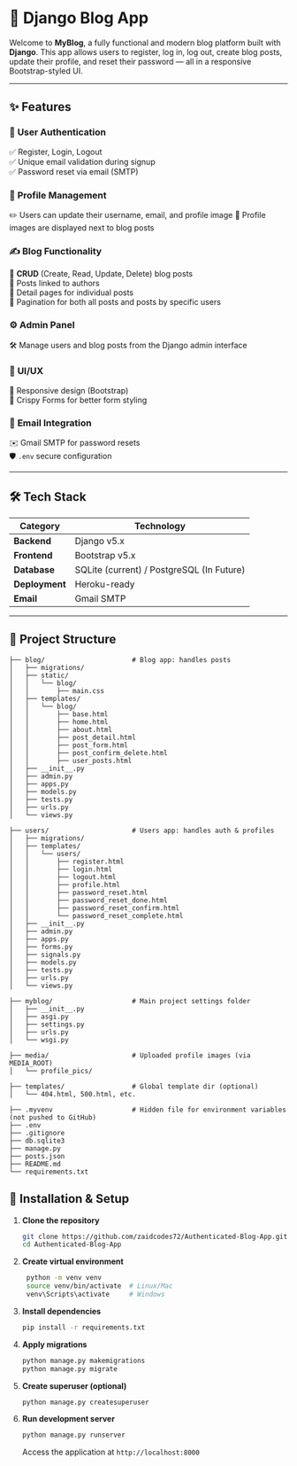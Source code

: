 # 📝 Django Blog App  

Welcome to **MyBlog**, a fully functional and modern blog platform built with **Django**. This app allows users to register, log in, log out, create blog posts, update their profile, and reset their password — all in a responsive Bootstrap-styled UI.  

---

## ✨ Features  

### 🔐 **User Authentication**  
✅ Register, Login, Logout  
✅ Unique email validation during signup  
✅ Password reset via email (SMTP)  

### 👤 **Profile Management**  
✏️ Users can update their username, email, and profile image
👀 Profile images are displayed next to blog posts 

### ✍️ **Blog Functionality**  
📝 **CRUD** (Create, Read, Update, Delete) blog posts  
🔗 Posts linked to authors  
📄 Detail pages for individual posts   
📄 Pagination for both all posts and posts by specific users 

### ⚙️ **Admin Panel**  
🛠️ Manage users and blog posts from the Django admin interface 

### 🎨 **UI/UX**  
📱 Responsive design (Bootstrap)  
🎨 Crispy Forms for better form styling  

### 📧 **Email Integration**  
✉️ Gmail SMTP for password resets  
🛡️ `.env` secure configuration  

---

## 🛠️ Tech Stack  

| Category       | Technology       |
|---------------|-----------------|
| **Backend**   | Django v5.x       |
| **Frontend**  | Bootstrap v5.x     |
| **Database**  | SQLite (current) / PostgreSQL (In Future) |
| **Deployment**| Heroku-ready    |
| **Email**     | Gmail SMTP      |

---


## 📁 Project Structure

```
├── blog/                      # Blog app: handles posts
│   ├── migrations/
│   ├── static/
│   │   └── blog/
│   │       ├── main.css
│   ├── templates/
│   │   └── blog/
│   │       ├── base.html
│   │       ├── home.html
│   │       ├── about.html
│   │       ├── post_detail.html
│   │       ├── post_form.html
│   │       ├── post_confirm_delete.html
│   │       ├── user_posts.html
│   ├── __init__.py
│   ├── admin.py
│   ├── apps.py
│   ├── models.py
│   ├── tests.py
│   ├── urls.py
│   └── views.py

├── users/                     # Users app: handles auth & profiles
│   ├── migrations/
│   ├── templates/
│   │   └── users/
│   │       ├── register.html
│   │       ├── login.html
│   │       ├── logout.html
│   │       ├── profile.html
│   │       ├── password_reset.html
│   │       ├── password_reset_done.html
│   │       ├── password_reset_confirm.html
│   │       └── password_reset_complete.html
│   ├── __init__.py
│   ├── admin.py
│   ├── apps.py
│   ├── forms.py
│   ├── signals.py
│   ├── models.py
│   ├── tests.py
│   ├── urls.py
│   └── views.py

├── myblog/                    # Main project settings folder
│   ├── __init__.py
│   ├── asgi.py
│   ├── settings.py
│   ├── urls.py
│   └── wsgi.py

├── media/                     # Uploaded profile images (via MEDIA_ROOT)
│   └── profile_pics/

├── templates/                 # Global template dir (optional)
│   └── 404.html, 500.html, etc.

├── .myvenv                    # Hidden file for environment variables (not pushed to GitHub)
├── .env                   
├── .gitignore
├── db.sqlite3
├── manage.py
├── posts.json
├── README.md
└── requirements.txt

```


## 🚀 Installation & Setup  

1. **Clone the repository**
   ```bash
   git clone https://github.com/zaidcodes72/Authenticated-Blog-App.git
   cd Authenticated-Blog-App
   ```

2. **Create virtual environment**
   ```bash
    python -m venv venv
    source venv/bin/activate  # Linux/Mac
    venv\Scripts\activate     # Windows
   ```

3. **Install dependencies**
   ```bash
   pip install -r requirements.txt
   ```

4. **Apply migrations**
   ```bash
   python manage.py makemigrations
   python manage.py migrate
   ```

5. **Create superuser (optional)**
   ```bash
   python manage.py createsuperuser
   ```
   

6. **Run development server**
   ```bash
   python manage.py runserver
   ```
   Access the application at `http://localhost:8000`